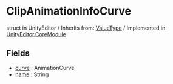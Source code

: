 # ClipAnimationInfoCurve
struct in UnityEditor
 / Inherits from: <a href="https://docs.unity3d.com/6000.2/Documentation/ScriptReference/ValueType.html">ValueType</a> / Implemented in: <a href="https://docs.unity3d.com/6000.2/Documentation/ScriptReference/UnityEditor.CoreModule.html">UnityEditor.CoreModule</a>

## Fields
- <a href="https://docs.unity3d.com/6000.2/Documentation/ScriptReference/ClipAnimationInfoCurve-curve.html">curve</a> : AnimationCurve
- <a href="https://docs.unity3d.com/6000.2/Documentation/ScriptReference/ClipAnimationInfoCurve-name.html">name</a> : String
